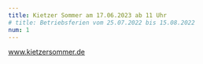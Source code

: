 ```yaml
---
title: Kietzer Sommer am 17.06.2023 ab 11 Uhr  
# title: Betriebsferien vom 25.07.2022 bis 15.08.2022
num: 1
---
```


www.kietzersommer.de

